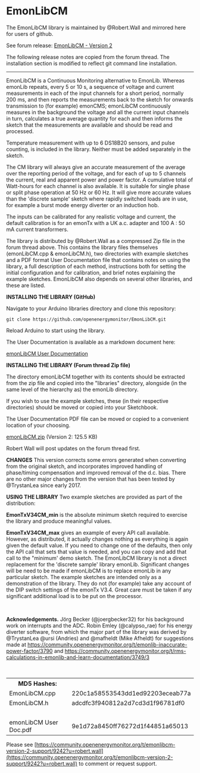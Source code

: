 # EmonLibCM

The EmonLibCM library is maintained by @Robert.Wall and mirrored here for users of github.

See forum release: [EmonLibCM - Version 2](https://community.openenergymonitor.org/t/emonlibcm-version-2/9241)

The following release notes are copied from the forum thread. The installation section is modified to reflect git command line installation.

---

EmonLibCM is a Continuous Monitoring alternative to EmonLib. Whereas emonLib repeats, every 5 or 10 s, a sequence of voltage and current measurements in each of the input channels for a short period, normally 200 ms, and then reports the measurements back to the sketch for onwards transmission to (for example) emonCMS; emonLibCM continuously measures in the background the voltage and all the current input channels in turn, calculates a true average quantity for each and then informs the sketch that the measurements are available and should be read and processed.

Temperature measurement with up to 6 DS18B20 sensors, and pulse counting, is included in the library. Neither must be added separately in the sketch.

The CM library will always give an accurate measurement of the average over the reporting period of the voltage, and for each of up to 5 channels the current, real and apparent power and power factor. A cumulative total of Watt-hours for each channel is also available. It is suitable for single phase or split phase operation at 50 Hz or 60 Hz. It will give more accurate values than the 'discrete sample' sketch where rapidly switched loads are in use, for example a burst mode energy diverter or an induction hob. 

The inputs can be calibrated for any realistic voltage and current, the default calibration is for an emonTx with a UK a.c. adapter and 100 A : 50 mA current transformers.

The library is distributed by @Robert.Wall as a compressed Zip file in the forum thread above. This contains the library files themselves (emonLibCM.cpp & emonLibCM.h), two directories with example sketches and a PDF format User Documentation file that contains notes on using the library, a full description of each method, instructions both for setting the initial configuration and for calibration, and brief notes explaining the example sketches. EmonLibCM also depends on several other libraries, and these are listed.

**INSTALLING THE LIBRARY (GitHub)**

Navigate to your Arduino libraries directory and clone this repository:

    git clone https://github.com/openenergymonitor/EmonLibCM.git
    
Reload Arduino to start using the library.

The User Documentation is available as a markdown document here:

[emonLibCM User Documentation](emonLibCM_User_Doc.md)

**INSTALLING THE LIBRARY (Forum thread Zip file)**

The directory emonLibCM together with its contents should be extracted from the zip file and copied into the "libraries" directory, alongside (in the same level of the hierarchy as) the emonLib directory.

If you wish to use the example sketches, these (in their respective directories) should be moved or copied into your Sketchbook.

The User Documentation PDF file can be moved or copied to a convenient location of your choosing.

<a class="attachment" href="https://community.openenergymonitor.org/uploads/default/original/2X/1/13d1b24912cbd3ce1f6f615c919904981a511688.zip">emonLibCM.zip</a> (Version 2: 125.5 KB)


Robert Wall will post updates on the forum thread first.

**CHANGES**
This version corrects some errors generated when converting from the original sketch, and incorporates improved handling of phase/timing compensation and improved removal of the d.c. bias. There are no other major changes from the version that has been tested by @TrystanLea since early 2017.

**USING THE LIBRARY**
Two example sketches are provided as part of the distribution:

**EmonTxV34CM_min** is the absolute minimum sketch required to exercise the library and produce meaningful values.

**EmonTxV34CM_max** gives an example of every API call available. However, as distributed, it actually changes nothing as everything is again given the default value. If you need to change one of the defaults, then only the API call that sets that value is needed, and you can copy and add that call to the "minimum' demo sketch.
The EmonLibCM library is not a direct replacement for the 'discrete sample' library emonLib. Significant changes will be need to be made if emonLibCM is to replace emonLib in any particular sketch.
The example sketches are intended only as a demonstration of the library. They do not (for example) take any account of the DIP switch settings of the emonTx V3.4. Great care must be taken if any significant additional load is to be put on the processor.

&nbsp;

**Acknowledgements.**
Jörg Becker (@joergbecker32) for his background work on interrupts and the ADC.
Robin Emley (@calypso_rae) for his energy diverter software, from which the major part of the library was derived by @TrystanLea 
@ursi (Andries) and @mafheldt (Mike Afheldt) for suggestions made at https://community.openenergymonitor.org/t/emonlib-inaccurate-power-factor/3790 and https://community.openenergymonitor.org/t/rms-calculations-in-emonlib-and-learn-documentation/3749/3

&nbsp;

<table>
<th>MD5 Hashes:</th><th>&nbsp;</th>
<tr><td>EmonLibCM.cpp</td><td>220c1a58553543dd1ed92203eceab77a</td></tr>
<tr><td>EmonLibCM.h</td><td> adcdfc3f940812a2d7cd3d1f96781df0</td></tr>
<tr><td>&nbsp;</td></tr>
<tr><td>emonLibCM User Doc.pdf</td><td>9e1d72a8450ff76272d1f44851a65013</td></tr>
</table>

Please see [https://community.openenergymonitor.org/t/emonlibcm-version-2-support/9242?u=robert.wall](https://community.openenergymonitor.org/t/emonlibcm-version-2-support/9242?u=robert.wall) to comment or request support.
